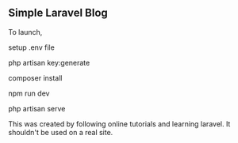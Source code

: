 <h2>Simple Laravel Blog</h2>

To launch, 

<p>setup .env file</p>
    
<p>php artisan key:generate</p>
    
<p>composer install</p>
    
<p>npm run dev</p>

<p>php artisan serve</p>


This was created by following online tutorials and learning laravel. It shouldn't be used on a real site.
